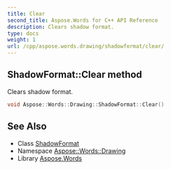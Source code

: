 ```yaml
---
title: Clear
second_title: Aspose.Words for C++ API Reference
description: Clears shadow format.
type: docs
weight: 1
url: /cpp/aspose.words.drawing/shadowformat/clear/
---
```

## ShadowFormat::Clear method


Clears shadow format.

```cpp
void Aspose::Words::Drawing::ShadowFormat::Clear()
```

## See Also

* Class [ShadowFormat](../)
* Namespace [Aspose::Words::Drawing](../../)
* Library [Aspose.Words](../../../)
